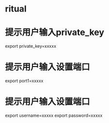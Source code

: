 # ritual

# 提示用户输入private_key
export private_key=xxxxx

# 提示用户输入设置端口
export port1=xxxxx

# 提示用户输入设置端口
export username=xxxxx
export password=xxxxx
